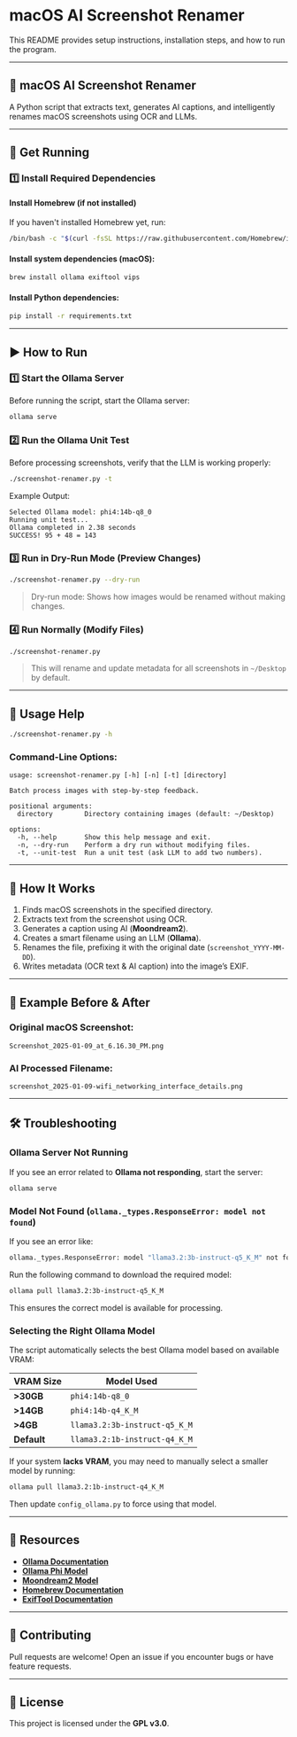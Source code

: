 # macOS AI Screenshot Renamer

This README provides setup instructions, installation steps, and how to run the program.

---

## 🚀 macOS AI Screenshot Renamer

A Python script that extracts text, generates AI captions, and intelligently renames macOS screenshots using OCR and LLMs.

---

## 📌 Get Running

### 1️⃣ Install Required Dependencies

#### Install Homebrew (if not installed)
If you haven't installed Homebrew yet, run:
```bash
/bin/bash -c "$(curl -fsSL https://raw.githubusercontent.com/Homebrew/install/HEAD/install.sh)"
```

#### Install system dependencies (macOS):
```bash
brew install ollama exiftool vips
```

#### Install Python dependencies:
```bash
pip install -r requirements.txt
```

---

## ▶️ How to Run

### 1️⃣ Start the Ollama Server

Before running the script, start the Ollama server:
```bash
ollama serve
```

### 2️⃣ Run the Ollama Unit Test
Before processing screenshots, verify that the LLM is working properly:
```bash
./screenshot-renamer.py -t
```
Example Output:
```
Selected Ollama model: phi4:14b-q8_0
Running unit test...
Ollama completed in 2.38 seconds
SUCCESS! 95 + 48 = 143
```

### 3️⃣ Run in Dry-Run Mode (Preview Changes)
```bash
./screenshot-renamer.py --dry-run
```
> Dry-run mode: Shows how images would be renamed without making changes.

### 4️⃣ Run Normally (Modify Files)
```bash
./screenshot-renamer.py
```
> This will rename and update metadata for all screenshots in `~/Desktop` by default.

---

## 📌 Usage Help

```bash
./screenshot-renamer.py -h
```

### Command-Line Options:
```
usage: screenshot-renamer.py [-h] [-n] [-t] [directory]

Batch process images with step-by-step feedback.

positional arguments:
  directory        Directory containing images (default: ~/Desktop)

options:
  -h, --help       Show this help message and exit.
  -n, --dry-run    Perform a dry run without modifying files.
  -t, --unit-test  Run a unit test (ask LLM to add two numbers).
```

---

## 🔧 How It Works

1. Finds macOS screenshots in the specified directory.
2. Extracts text from the screenshot using OCR.
3. Generates a caption using AI (**Moondream2**).
4. Creates a smart filename using an LLM (**Ollama**).
5. Renames the file, prefixing it with the original date (`screenshot_YYYY-MM-DD`).
6. Writes metadata (OCR text & AI caption) into the image’s EXIF.

---

## 📌 Example Before & After

### **Original macOS Screenshot:**
```
Screenshot_2025-01-09_at_6.16.30_PM.png
```

### **AI Processed Filename:**
```
screenshot_2025-01-09-wifi_networking_interface_details.png
```

---

## 🛠 Troubleshooting

### Ollama Server Not Running

If you see an error related to **Ollama not responding**, start the server:
```bash
ollama serve
```

### Model Not Found (`ollama._types.ResponseError: model not found`)
If you see an error like:
```bash
ollama._types.ResponseError: model "llama3.2:3b-instruct-q5_K_M" not found, try pulling it first (status code: 404)
```
Run the following command to download the required model:
```bash
ollama pull llama3.2:3b-instruct-q5_K_M
```
This ensures the correct model is available for processing.

### Selecting the Right Ollama Model
The script automatically selects the best Ollama model based on available VRAM:

| VRAM Size      | Model Used                          |
|---------------|--------------------------------|
| **>30GB**     | `phi4:14b-q8_0`               |
| **>14GB**     | `phi4:14b-q4_K_M`             |
| **>4GB**      | `llama3.2:3b-instruct-q5_K_M` |
| **Default**   | `llama3.2:1b-instruct-q4_K_M` |

If your system **lacks VRAM**, you may need to manually select a smaller model by running:
```bash
ollama pull llama3.2:1b-instruct-q4_K_M
```
Then update `config_ollama.py` to force using that model.

---

## 🔗 Resources

- **[Ollama Documentation](https://ollama.com/docs)**
- **[Ollama Phi Model](https://ollama.com/library/phi)**
- **[Moondream2 Model](https://huggingface.co/vikhyatk/moondream2)**
- **[Homebrew Documentation](https://brew.sh/)**
- **[ExifTool Documentation](https://exiftool.org/)**

---

## 📌 Contributing

Pull requests are welcome! Open an issue if you encounter bugs or have feature requests.

---

## 📜 License

This project is licensed under the **GPL v3.0**.
